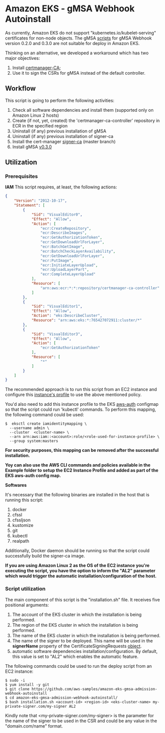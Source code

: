 # Amazon EKS - gMSA Webhook Autoinstall

As currently, Amazon EKS do not support "kubernetes.io/kubelet-serving" certificates for non-node objects. The gMSA [scripts](https://github.com/kubernetes-sigs/windows-gmsa/blob/master/admission-webhook/deploy/create-signed-cert.sh#L120_) for gMSA Webhook version 0.2.0 and 0.3.0 are not suitable for deploy in Amazon EKS.

Thinking on an alternative, we developed a workaround which has two major objectives:

1. Install [certmanager-CA](https://github.com/cert-manager/signer-ca);
2. Use it to sign the CSRs for gMSA instead of the default controller.

## Workflow

This script is going to perform the following activities:

1. Check all software dependencies and install them (supported only on Amazon Linux 2 hosts)
2. Create (if not, yet, created) the 'certmanager-ca-controller' repository in ECR in the specified region
3. Uninstall (if any) previous installation of gMSA
4. Uninstall (if any) previous installation of signer-ca
5. Install the cert-manager [signer-ca](https://github.com/cert-manager/signer-ca) (master branch)
6. Install gMSA [v0.3.0](https://github.com/kubernetes-sigs/windows-gmsa/releases/tag/v0.3.0)

## Utilization

### Prerequisites

**IAM**
This script requires, at least, the following actions:

```json
{
    "Version": "2012-10-17",
    "Statement": [
        {
            "Sid": "VisualEditor0",
            "Effect": "Allow",
            "Action": [
                "ecr:CreateRepository",
                "ecr:DescribeImages",
                "ecr:GetAuthorizationToken",
                "ecr:GetDownloadUrlForLayer",
                "ecr:BatchGetImage",
                "ecr:BatchCheckLayerAvailability",
                "ecr:GetDownloadUrlForLayer",
                "ecr:PutImage",
                "ecr:InitiateLayerUpload",
                "ecr:UploadLayerPart",
                "ecr:CompleteLayerUpload"
            ],
            "Resource": [
                "arn:aws:ecr:*:*:repository/certmanager-ca-controller"
            ]
        },
        {
            "Sid": "VisualEditor1",
            "Effect": "Allow",
            "Action": "eks:DescribeCluster",
            "Resource": "arn:aws:eks:*:765427072911:cluster/*"
        },
        {
            "Sid": "VisualEditor3",
            "Effect": "Allow",
            "Action": [
                "ecr:GetAuthorizationToken"
            ],
            "Resource": [
                "*"
            ]
        }
    ]
}
```
The recommended approach is to run this script from an EC2 instance and configure this [instance's profile](https://docs.aws.amazon.com/IAM/latest/UserGuide/id_roles_use_switch-role-ec2_instance-profiles.html) to use the above mentioned policy.

You'd also need to add this instance profile to the EKS [aws-auth](https://docs.aws.amazon.com/eks/latest/userguide/add-user-role.html) configmap so that the script could run 'kubectl' commands. To perform this mapping, the following command could be used:

```shell
$  eksctl create iamidentitymapping \
  --username admin \
  --cluster  <cluster-name> \
  --arn arn:aws:iam::<account>:role/<role-used-for-instance-profile> \
  --group system:masters
```

**For security purposes, this mapping can be removed after the successful installation.**

**Yoy can also use the AWS CLI commands and policies available in the Example folder to setup the EC2 Instance Profile and added as part of the EKS aws-auth config map.**

**Softwares**

It's necessary that the following binaries are installed in the host that is running this script:

1. docker
2. cfssl
3. cfssljson
4. kustomize
5. git
6. kubectl
7. realpath

Additionally, Docker daemon should be running so that the script could successfully build the signer-ca image.

**If you are using Amazon Linux 2 as the OS of the EC2 instance you're executing the script, you have the option to inform the "AL2" parameter which would trigger the automatic installation/configuration of the host.**

### Script utilization

The main component of this script is the "installation.sh" file. It receives five positional arguments:

1. The account of the EKS cluster in which the installation is being performed.
2. The region of the EKS cluster in which the installation is being performed.
3. The name of the EKS cluster  in which the installation is being performed.
4. The name of the signer to be deployed. This name will be used in the **signerName** property of the CertificateSigningRequests [object](https://kubernetes.io/docs/reference/generated/kubernetes-api/v1.23/#certificatesigningrequestspec-v1-certificates-k8s-io).
5. automatic software dependencies installation/configuration. By default, this value is set to "AL2" which enables the automatic feature. 

The following commands could be used to run the deploy script from an EC2 instance:

```
$ sudo -i 
$ yum install -y git
$ git clone https://github.com/aws-samples/amazon-eks-gmsa-admission-webhook-autoinstall
$ cd amazon-eks-gmsa-admission-webhook-autoinstall/
$ bash installation.sh <account-id> <region-id> <eks-cluster-name> my-private-signer.com/my-signer AL2
```

Kindly note that <my-private-signer.com/my-signer> is the parameter for the name of the signer to be used in the CSR and could be any value in the "domain.com/name" format.

